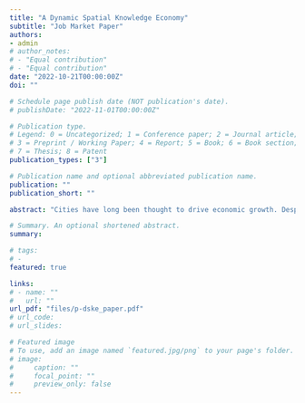 ```yaml
---
title: "A Dynamic Spatial Knowledge Economy"
subtitle: "Job Market Paper"
authors:
- admin
# author_notes:
# - "Equal contribution"
# - "Equal contribution"
date: "2022-10-21T00:00:00Z"
doi: ""

# Schedule page publish date (NOT publication's date).
# publishDate: "2022-11-01T00:00:00Z"

# Publication type.
# Legend: 0 = Uncategorized; 1 = Conference paper; 2 = Journal article;
# 3 = Preprint / Working Paper; 4 = Report; 5 = Book; 6 = Book section;
# 7 = Thesis; 8 = Patent
publication_types: ["3"]

# Publication name and optional abbreviated publication name.
publication: ""
publication_short: ""

abstract: "Cities have long been thought to drive economic growth. Despite this, analyses of spatial policies have largely ignored the effects of such policies on growth. In this paper, I develop a spatial endogenous growth model in which heterogeneous agents make forward-looking migration decisions and human capital investments over the life cycle. Local externalities in the human capital investment technology drive both agglomeration and growth. I show that, along a balanced growth path, the growth rate depends on the spatial distribution of human capital, making it sensitive to spatial policies. I calibrate the model to data on U.S. metropolitan areas and show that it can rationalize the faster wage growth of workers in big cities, as well as other key patterns in life-cycle wage profiles, migration decisions, and city characteristics. Because workers accumulate human capital at different rates depending on where they live, the model provides an environment in which spatial policy can not just attract skilled workers, but produce them, too. I find that policies that further concentrate skilled workers in large cities are growth-enhancing."

# Summary. An optional shortened abstract.
summary:

# tags:
# -
featured: true

links:
# - name: ""
#   url: ""
url_pdf: "files/p-dske_paper.pdf"
# url_code:
# url_slides:

# Featured image
# To use, add an image named `featured.jpg/png` to your page's folder.
# image:
#     caption: ""
#     focal_point: ""
#     preview_only: false
---
```


<!-- Supplementary notes can be added here, including [code, math, and images](https://wowchemy.com/docs/writing-markdown-latex/). -->